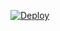 [![Deploy](https://www.herokucdn.com/deploy/button.png)](https://dashboard.heroku.com/new?template=https://github.com/WisozkZoila002/xindyrungr567)
